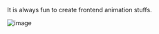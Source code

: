 It is always fun to create frontend animation stuffs.

![image](https://github.com/user-attachments/assets/c5e2d693-92cd-44cf-bba0-1a1199884d58)
